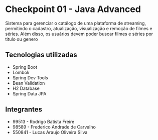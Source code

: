 # Checkpoint 01 - Java Advanced

Sistema para gerenciar o catálogo de uma plataforma de streaming, permitindo o cadastro, 
atualização, visualização e remoção de filmes e séries. Além disso, os usuários devem poder buscar filmes e séries por titulo ou genero

## Tecnologias utilizadas

- Spring Boot
- Lombok
- Spring Dev Tools
- Bean Validation
- H2 Database
- Spring Data JPA

## Integrantes

- 99513 - Rodrigo Batista Freire
- 98589 - Frederico Andrade de Carvalho
- 550841 - Lucas Araujo Oliveira Silva
